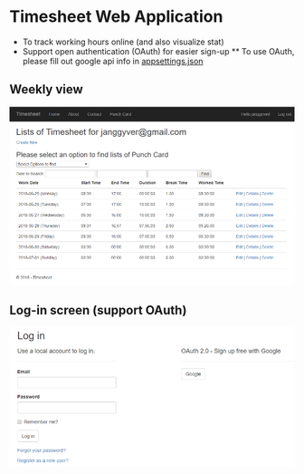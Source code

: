 
# Timesheet Web Application

* To track working hours online (and also visualize stat)
* Support open authentication (OAuth) for easier sign-up
** To use OAuth, please fill out google api info in [appsettings.json](Timesheet/appsettings.json)

## Weekly view

![weekly view](screenshot_timesheet.png)

## Log-in screen (support OAuth)

![log in screen](screenshot_login.png)
